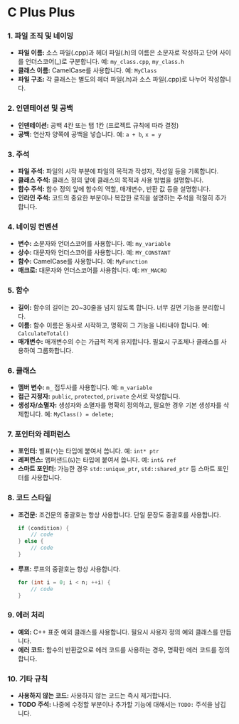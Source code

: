 # C Plus Plus

### 1. 파일 조직 및 네이밍
- **파일 이름:** 소스 파일(.cpp)과 헤더 파일(.h)의 이름은 소문자로 작성하고 단어 사이를 언더스코어(_)로 구분합니다. 예: `my_class.cpp`, `my_class.h`
- **클래스 이름:** CamelCase를 사용합니다. 예: `MyClass`
- **파일 구조:** 각 클래스는 별도의 헤더 파일(.h)과 소스 파일(.cpp)로 나누어 작성합니다.

### 2. 인덴테이션 및 공백
- **인덴테이션:** 공백 4칸 또는 탭 1칸 (프로젝트 규칙에 따라 결정)
- **공백:** 연산자 양쪽에 공백을 넣습니다. 예: `a + b`, `x = y`

### 3. 주석
- **파일 주석:** 파일의 시작 부분에 파일의 목적과 작성자, 작성일 등을 기록합니다.
- **클래스 주석:** 클래스 정의 앞에 클래스의 목적과 사용 방법을 설명합니다.
- **함수 주석:** 함수 정의 앞에 함수의 역할, 매개변수, 반환 값 등을 설명합니다.
- **인라인 주석:** 코드의 중요한 부분이나 복잡한 로직을 설명하는 주석을 적절히 추가합니다.

### 4. 네이밍 컨벤션
- **변수:** 소문자와 언더스코어를 사용합니다. 예: `my_variable`
- **상수:** 대문자와 언더스코어를 사용합니다. 예: `MY_CONSTANT`
- **함수:** CamelCase를 사용합니다. 예: `MyFunction`
- **매크로:** 대문자와 언더스코어를 사용합니다. 예: `MY_MACRO`

### 5. 함수
- **길이:** 함수의 길이는 20~30줄을 넘지 않도록 합니다. 너무 길면 기능을 분리합니다.
- **이름:** 함수 이름은 동사로 시작하고, 명확히 그 기능을 나타내야 합니다. 예: `CalculateTotal()`
- **매개변수:** 매개변수의 수는 가급적 적게 유지합니다. 필요시 구조체나 클래스를 사용하여 그룹화합니다.

### 6. 클래스
- **멤버 변수:** `m_` 접두사를 사용합니다. 예: `m_variable`
- **접근 지정자:** `public`, `protected`, `private` 순서로 작성합니다.
- **생성자/소멸자:** 생성자와 소멸자를 명확히 정의하고, 필요한 경우 기본 생성자를 삭제합니다. 예: `MyClass() = delete;`

### 7. 포인터와 레퍼런스
- **포인터:** 별표(`*`)는 타입에 붙여서 씁니다. 예: `int* ptr`
- **레퍼런스:** 앰퍼샌드(`&`)는 타입에 붙여서 씁니다. 예: `int& ref`
- **스마트 포인터:** 가능한 경우 `std::unique_ptr`, `std::shared_ptr` 등 스마트 포인터를 사용합니다.

### 8. 코드 스타일
- **조건문:** 조건문의 중괄호는 항상 사용합니다. 단일 문장도 중괄호를 사용합니다.
  ```cpp
  if (condition) {
      // code
  } else {
      // code
  }
  ```
- **루프:** 루프의 중괄호는 항상 사용합니다.
  ```cpp
  for (int i = 0; i < n; ++i) {
      // code
  }
  ```

### 9. 에러 처리
- **예외:** C++ 표준 예외 클래스를 사용합니다. 필요시 사용자 정의 예외 클래스를 만듭니다.
- **에러 코드:** 함수의 반환값으로 에러 코드를 사용하는 경우, 명확한 에러 코드를 정의합니다.

### 10. 기타 규칙
- **사용하지 않는 코드:** 사용하지 않는 코드는 즉시 제거합니다.
- **TODO 주석:** 나중에 수정할 부분이나 추가할 기능에 대해서는 `TODO:` 주석을 남깁니다.
